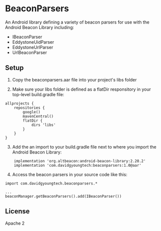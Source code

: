 # BeaconParsers

An Android library defining a variety of beacon parsers for use with the Android Beacon Library including:

* IBeaconParser
* EddystoneUidParser
* EddystoneUrlParser
* UrlBeaconParser

## Setup

1. Copy the beaconparsers.aar file into your project's libs folder

2. Make sure your libs folder is defined as a flatDir responsitory in your top-level build.gradle file:

```
allprojects {
    repositories {
        google()
        mavenCentral()
        flatDir {
            dirs 'libs'
        }
    }
}
```

3. Add the an import to your build.gradle file next to where you import the Android Beacon Library:

```
    implementation 'org.altbeacon:android-beacon-library:2.20.2'
    implementation 'com.davidgyoungtech:beaconparsers:1.0@aar'
```

4. Access the beacon parsers in your source code like this:

```
import com.davidgyoungtech.beaconparsers.*

...
beaconManager.getBeaconParsers().add(IBeaconParser())

```


## License

Apache 2
